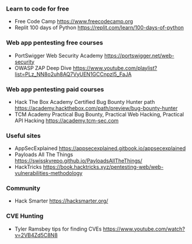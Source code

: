 ### Learn to code for free
- Free Code Camp https://www.freecodecamp.org
- Replit 100 days of Python https://replit.com/learn/100-days-of-python

### Web app pentesting free courses
- PortSwigger Web Security Academy https://portswigger.net/web-security
- OWASP ZAP Deep Dive https://www.youtube.com/playlist?list=PLz_NN8o2uh8AQ7VyUEN1GCCnpzl5_FaJA

### Web app pentesting paid courses
- Hack The Box Academy Certified Bug Bounty Hunter path https://academy.hackthebox.com/path/preview/bug-bounty-hunter
- TCM Academy Practical Bug Bounty, Practical Web Hacking, Practical API Hacking https://academy.tcm-sec.com

### Useful sites
- AppSecExplained https://appsecexplained.gitbook.io/appsecexplained
- Payloads All The Things https://swisskyrepo.github.io/PayloadsAllTheThings/
- HackTricks https://book.hacktricks.xyz/pentesting-web/web-vulnerabilities-methodology

### Community
- Hack Smarter https://hacksmarter.org/

### CVE Hunting
- Tyler Ramsbey tips for finding CVEs https://www.youtube.com/watch?v=2VB4Zd5C8N8
